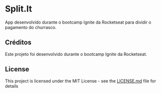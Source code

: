 # Split.It
App desenvolvido durante o  bootcamp Ignite da Rocketseat para dividir o pagamento do churrasco.

## Créditos

Este projeto foi desenvolvido durante o bootcamp Ignite da Rocketseat.

## License

This project is licensed under the MIT License - see the [LICENSE.md](LICENSE.md) file for details
